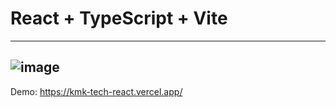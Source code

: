 # React + TypeScript + Vite
---------------------------------------------------------------------
![image](https://github.com/user-attachments/assets/a05c8a48-8fe6-4eb5-a224-6b31c91664b8)
---------------------------------------------------------------------
Demo: https://kmk-tech-react.vercel.app/
